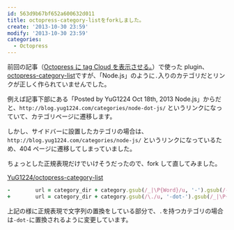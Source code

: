 ```yaml
---
id: 563d9b67bf652a600632d011
title: octopress-category-listをforkしました。
create: '2013-10-30 23:59'
modify: '2013-10-30 23:59'
categories:
  - Octopress
---
```


前回の記事（[Octopress に tag Cloud を表示させる。](http://blog.yug1224.com/2013/10/22/tag-cloud/)）で使った plugin、[octopress-category-list](https://github.com/ctdk/octopress-category-list)ですが、「Node.js」のように`.`入りのカテゴリだとリンクが正しく作られていませんでした。

例えば記事下部にある「Posted by YuG1224 Oct 18th, 2013 Node.js」からだと、`http://blog.yug1224.com/categories/node-dot-js/` というリンクになっていて、カテゴリページに遷移します。

しかし、サイドバーに設置したカテゴリの場合は、`http://blog.yug1224.com/categories/node-js/` というリンクになっているため、404 ページに遷移してしまっていました。

ちょっとした正規表現だけでいけそうだったので、fork して直してみました。

[YuG1224/octopress-category-list](https://github.com/YuG1224/octopress-category-list)

<!-- more -->

```ruby
-        url = category_dir + category.gsub(/_|\P{Word}/u, '-').gsub(/-{2,}/u, '-').downcase
+        url = category_dir + category.gsub(/\./u, '-dot-').gsub(/_|\P{Word}/u, '-').gsub(/-{2,}/u, '-').downcase
```

上記の様に正規表現で文字列の置換をしている部分で、`.`を持つカテゴリの場合は`-dot-`に置換されるように変更しています。
